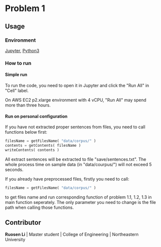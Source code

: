 # Problem 1

## Usage

### Environment

[Jupyter](https://jupyter.org/), [Python3](https://www.python.org/downloads/)

### How to run

#### Simple run

To run the code, you need to open it in Jupyter and click the "Run All" in "Cell" label.

On AWS EC2 p2.xlarge environment with 4 vCPU, "Run All" may spend more than three hours.

#### Run on personal configuration

If you have not extracted proper sentences from files, you need to call functions below first:

```Python
filesName = getFilesName( "data/corpus/" )
contents = getContents( filesName )
writeContents( contents )
```
All extract sentences will be extracted to file "save/sentences.txt". The whole process
time on sample data (in "data/courpus/") will not exceed 5 seconds.

If you already have preprocessed files, firstly you need to call:
```Python
filesName = getFilesName( "data/corpus/" )
```
to get files name and run corresponding function of problem 1.1, 1.2, 1.3 in main function
seperately. The only parameter you need to change is the file path when calling those functions.

## Contributor

**Ruosen Li** | Master student | College of Engineering | Northeastern University
